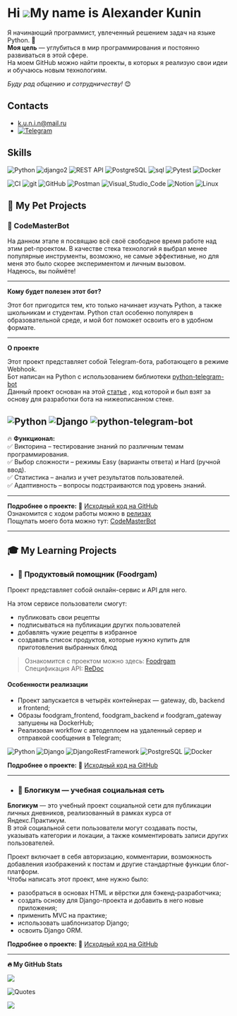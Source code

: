 Hi ![](https://user-images.githubusercontent.com/18350557/176309783-0785949b-9127-417c-8b55-ab5a4333674e.gif)My name is Alexander Kunin
=======================================================================================================================================

Я начинающий программист, увлеченный решением задач на языке Python. 🐍  
**Моя цель** — углубиться в мир программирования и постоянно развиваться в этой сфере.  
На моем GitHub можно найти проекты, в которых я реализую свои идеи и обучаюсь новым технологиям.

*Буду рад общению и сотрудничеству!* 😊


## Contacts

* [k.u.n.i.n@mail.ru](mailto:k.u.n.i.n@mail.ru)
* [![Telegram](https://img.shields.io/badge/Telegram-2CA5E0?style=for-the-badge&logo=telegram&logoColor=white)](https://t.me/K_u_n_i_n)


## Skills
  
![Python](https://github.com/user-attachments/assets/d3233e33-244c-4f91-b69f-ba7020f917c7)
![django2](https://github.com/user-attachments/assets/c370c388-b1c3-4e48-92d7-6cb967b3554b)
![REST API](https://github.com/user-attachments/assets/e525f49d-3bf1-476f-8e81-525f79bb326e)
![PostgreSQL](https://github.com/user-attachments/assets/d6f31be9-b55a-4ef8-8ba8-c4843d89db59)
![sql](https://github.com/user-attachments/assets/ab4d6988-f9b6-4b28-a0ba-360941c45bc0)
![Pytest](https://github.com/user-attachments/assets/42252b38-f7b9-46e8-a150-fbe51ed4e2b1)
![Docker](https://github.com/user-attachments/assets/02ae5614-3d01-42a8-8e5e-70e46085d6ab)


![CI](https://github.com/user-attachments/assets/db5a02bd-c1f4-4127-8b36-bb3aa44a2034)
![git](https://github.com/user-attachments/assets/4f2f79e7-1717-4bc5-b547-1b798793a09d)
![GitHub](https://github.com/user-attachments/assets/3d752b7f-7bd5-49a5-a293-5527f86032b2)
![Postman](https://github.com/user-attachments/assets/c89362a3-110a-48e7-929f-14ac4a8b37f8)
![Visual_Studio_Code](https://github.com/user-attachments/assets/beb8f0cb-bbc6-44b4-9621-ff3b682f7401)
![Notion](https://github.com/user-attachments/assets/e96a2f1b-cf94-4338-91c1-2e6aeac9f40f)
![Linux](https://github.com/user-attachments/assets/8c14448e-739c-46a0-baa2-da9fd99730d5)


## 📂 My Pet Projects

### 🤖 CodeMasterBot

На данном этапе я посвящаю всё своё свободное время работе над этим pet-проектом. В качестве стека технологий я выбрал менее популярные инструменты, возможно, не самые эффективные, но для меня это было скорее экспериментом и личным вызовом.  
Надеюсь, вы поймёте!  

---

**Кому будет полезен этот бот?** 

Этот бот пригодится тем, кто только начинает изучать Python, а также школьникам и студентам. Python стал особенно популярен в образовательной среде, и мой бот поможет освоить его в удобном формате.

---
**О проекте**

Этот проект представляет собой Telegram-бота, работающего в режиме Webhook.  
Бот написан на Python с использованием библиотеки [python-telegram-bot](https://docs.python-telegram-bot.org/en/v21.7/)  
Данный проект основан на этой [статье](https://yourtodo.life/ru/posts/django-5-s-botom-na-python-telegram-bot-213/) , код которой и был взят за основу для разработки бота на нижеописанном стеке.  

![Python](https://img.shields.io/badge/Python-3.12.7-blue)
![Django](https://img.shields.io/badge/Django-5.0.9-green)
![python-telegram-bot](https://img.shields.io/badge/PythonTelegramBot-21.7-blue)
---

🔥 **Функционал:**  
✅ Викторина – тестирование знаний по различным темам программирования.  
✅ Выбор сложности – режимы Easy (варианты ответа) и Hard (ручной ввод).  
✅ Статистика – анализ и учет результатов пользователей.  
✅ Адаптивность – вопросы подстраиваются под уровень знаний.  


---
**Подробнее о проекте:** 🔗 [Исходный код на GitHub](https://github.com/K-u-n-i-n/CodeMasterBot)  
Ознакомится с ходом работы можно в [релизах](https://github.com/K-u-n-i-n/CodeMasterBot/releases)  
Пощупать моего бота можно тут:  [CodeMasterBot](https://t.me/skill_tester_bot)

---
## 🎓 My Learning Projects

- ### 🥙 Продуктовый помощник (Foodrgam) 
Проект представляет собой онлайн-сервис и API для него.

На этом сервисе пользователи смогут:

- публиковать свои рецепты
- подписываться на публикации других пользователей
- добавлять чужие рецепты в избранное
- создавать список продуктов, которые нужно купить для приготовления выбранных блюд

> Ознакомится с проектом можно здесь:  [Foodrgam](https://foodgram-lipetsk.ddns.net/recipes)  
> Спецификация API: [ReDoc](https://foodgram-lipetsk.ddns.net/api/docs/)


#### Особенности реализации
- Проект запускается в четырёх контейнерах — gateway, db, backend и frontend;
- Образы foodgram_frontend, foodgram_backend и foodgram_gateway запушены на DockerHub;
- Реализован workflow c автодеплоем на удаленный сервер и отправкой сообщения в Telegram;


![Python](https://img.shields.io/badge/Python-3.9.13-blue)
![Django](https://img.shields.io/badge/Django-3.2.16-green)
![DjangoRestFramework](https://img.shields.io/badge/DjangoRestFramework-3.12.4-blue)
![PostgreSQL](https://img.shields.io/badge/PostgreSQL-13.10-green)
![Docker](https://img.shields.io/badge/Docker-24.0.5-blue)

**Подробнее о проекте:** 🔗 [Исходный код на GitHub](https://github.com/K-u-n-i-n/foodgram)

---


- ### 📘 Блогикум — учебная социальная сеть

**Блогикум** — это учебный проект социальной сети для публикации личных дневников, реализованный в рамках курса от Яндекс.Практикум.  
В этой социальной сети пользователи могут создавать посты, указывать категории и локации, а также комментировать записи других пользователей.

Проект включает в себя авторизацию, комментарии, возможность добавления изображений к постам и другие стандартные функции блог-платформ.  
Чтобы написать этот проект, мне нужно было:
- разобраться в основах HTML и вёрстки для бэкенд-разработчика;
- создать основу для Django-проекта и добавить в него новые приложения;
- применить MVC на практике;
- использовать шаблонизатор Django;
- освоить Django ORM.

**Подробнее о проекте:** 🔗 [Исходный код на GitHub](https://github.com/K-u-n-i-n/django_sprint4)

---



<b>:fire: My GitHub Stats</b>

<a href="http://www.github.com/K-u-n-i-n"><img src="https://github-readme-streak-stats.herokuapp.com/?user=K-u-n-i-n&stroke=ffffff&background=1c1917&ring=0891b2&fire=0891b2&currStreakNum=ffffff&currStreakLabel=0891b2&sideNums=ffffff&sideLabels=ffffff&dates=ffffff&hide_border=true" /></a>

![Quotes](https://quotes-github-readme.vercel.app/api?type=horizontal&theme=dark)

![](https://komarev.com/ghpvc/?username=K-u-n-i-n)



<!---
K-u-n-i-n/K-u-n-i-n is a ✨ special ✨ repository because its `README.md` (this file) appears on your GitHub profile.
You can click the Preview link to take a look at your changes.
--->
